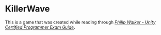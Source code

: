 # KillerWave
This is a game that was created while reading through <a href="https://www.amazon.com/Unity-Certified-Programmer-Exam-Guide/dp/1803246219/ref=sr_1_3?keywords=Unity+Certified+Programmer+Exam+Guide%3A+Pass+the+Unity+certification+exam+with+the+help+of+expert+tips+and+techniques%2C+2nd+Edition&qid=1672204817&s=books&sr=1-3"><i>Philip Walker - Unity Certified Programmer Exam Guide</i></a>.